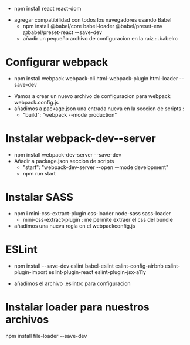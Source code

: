* npm install react react-dom

- agregar compatibilidad con todos los navegadores usando Babel
    * npm install @babel/core babel-loader @babel/preset-env @babel/preset-react --save-dev
    - añadir un pequeño archivo de configuracion en la raiz : .babelrc

# Configurar webpack

* npm install webpack webpack-cli html-webpack-plugin html-loader --save-dev

- Vamos a crear un nuevo archivo de configuracion para webpack webpack.config.js
- añadimos a package.json una entrada nueva en la seccion de scripts :
    * "build": "webpack --mode production"

# Instalar webpack-dev--server

- npm install webpack-dev-server --save-dev
- Añadir a package.json seccion de scripts
    * "start": "webpack-dev-server --open --mode development"
    * npm run start

# Instalar SASS
- npm i mini-css-extract-plugin css-loader node-sass sass-loader
    * mini-css-extract-plugin : me permite extraer el css del bundle 
- añadimos una nueva regla en el webpackconfig.js

# ESLint 

- npm install --save-dev eslint babel-eslint eslint-config-airbnb eslint-plugin-import eslint-plugin-react eslint-plugin-jsx-a11y

- añadimos el archivo .eslintrc para configuracion

# Instalar loader para nuestros archivos

npm install file-loader --save-dev